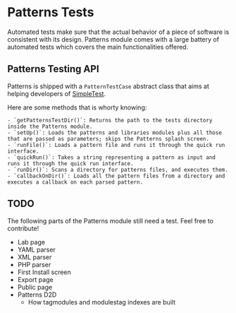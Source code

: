 # Patterns Tests

  Automated tests make sure that the actual behavior of a piece of software is consistent with its design.
  Patterns module comes with a large battery of automated tests which covers the main functionalities offered.
  
## Patterns Testing API

  Patterns is shipped with a `PatternTestCase` abstract class that aims at helping developers of [SimpleTest](http://drupal.org/node/291740).
  
  Here are some methods that is whorty knowing:
  
    - `getPatternsTestDir()`: Returns the path to the tests directory inside the Patterns module.
    - `setUp()`: Loads the patterns and libraries modules plus all those that are passed as parameters; skips the Patterns splash screen.
    - `runFile()`: Loads a pattern file and runs it through the quick run interface.
    - `quickRun()`: Takes a string representing a pattern as input and runs it through the quick run interface.
    - `runDir()`: Scans a directory for patterns files, and executes them.
    - `callbackOnDir()`: Loads all the pattern files from a directory and executes a callback on each parsed pattern. 
    

## TODO

The following parts of the Patterns module still need a test. Feel free to contribute! 

  - Lab page
  - YAML parser
  - XML parser
  - PHP parser
  - First Install screen
  - Export page
  - Public page
  - Patterns D2D
	- How tagmodules and modulestag indexes are built
